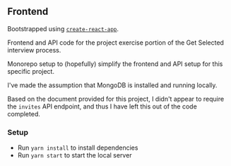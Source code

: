 ## Frontend

Bootstrapped using [`create-react-app`](https://github.com/facebook/create-react-app).

Frontend and API code for the project exercise portion of the Get Selected interview process.

Monorepo setup to (hopefully) simplify the frontend and API setup for this specific project.

I've made the assumption that MongoDB is installed and running locally.

Based on the document provided for this project, I didn't appear to require the `invites` API endpoint, and thus I have left this out of the code completed.


### Setup

* Run `yarn install` to install dependencies
* Run `yarn start` to start the local server
